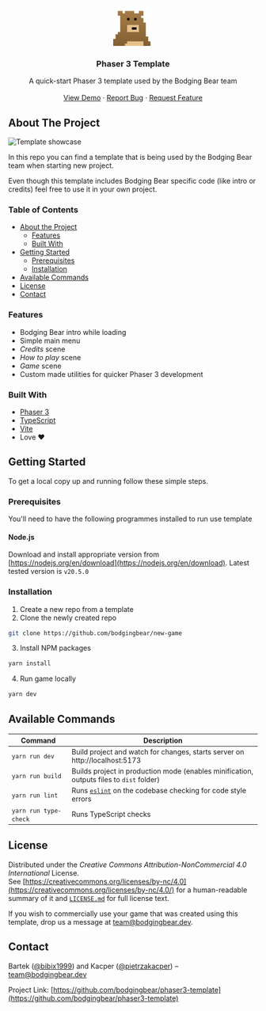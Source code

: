 <!-- PROJECT LOGO -->
<p align="center">
  <a href="https://github.com/bodgingbear/phaser3-template">
    <img src="assets/images/readme/logo_transparent.png" alt="Bodging Bear" width="80" height="80">
  </a>

  <h3 align="center">Phaser 3 Template</h3>

  <p align="center">
    A quick-start Phaser 3 template used by the Bodging Bear team
    <br />
    <br />
    <a href="https://phaser3-template.bodgingbear.dev/">View Demo</a>
    ·
    <a href="https://github.com/bodgingbear/phaser3-template/issues">Report Bug</a>
    ·
    <a href="https://github.com/bodgingbear/phaser3-template/issues">Request Feature</a>
  </p>
</p>


<!-- ABOUT THE PROJECT -->
## About The Project

![Template showcase](assets/images/readme/intro.gif)

In this repo you can find a template that is being used by the Bodging Bear team when starting new project.

Even though this template includes Bodging Bear specific code (like intro or credits) feel free to use it in your own project.

<!-- TABLE OF CONTENTS -->
### Table of Contents

* [About the Project](#about-the-project)
  * [Features](#features)
  * [Built With](#built-with)
* [Getting Started](#getting-started)
  * [Prerequisites](#prerequisites)
  * [Installation](#installation)
* [Available Commands](#available-commands)
* [License](#license)
* [Contact](#contact)

### Features
* Bodging Bear intro while loading
* Simple main menu
* _Credits_ scene
* _How to play_ scene
* _Game_ scene
* Custom made utilities for quicker Phaser 3 development

### Built With

* [Phaser 3](https://phaser.io/)
* [TypeScript](https://www.typescriptlang.org/)
* [Vite](https://vitejs.dev/)
* Love ❤️


<!-- GETTING STARTED -->
## Getting Started

To get a local copy up and running follow these simple steps.

### Prerequisites

You'll need to have the following programmes installed to run use template

#### Node.js
Download and install appropriate version from [https://nodejs.org/en/download](https://nodejs.org/en/download). Latest tested version is `v20.5.0`

### Installation

1. Create a new repo from a template
2. Clone the newly created repo
```sh
git clone https://github.com/bodgingbear/new-game
```
3. Install NPM packages
```sh
yarn install
```
4. Run game locally
```sh
yarn dev
```


<!-- USAGE EXAMPLES -->
## Available Commands

| Command | Description |
|---------|-------------|
| `yarn run dev` | Build project and watch for changes, starts server on http://localhost:5173 |
| `yarn run build` | Builds project in production mode (enables minification, outputs files to `dist` folder) |
| `yarn run lint` | Runs [`eslint`](https://eslint.org/) on the codebase checking for code style errors |
| `yarn run type-check` | Runs TypeScript checks |


<!-- LICENSE -->
## License

Distributed under the _Creative Commons Attribution-NonCommercial 4.0 International_ License.\
See [https://creativecommons.org/licenses/by-nc/4.0](https://creativecommons.org/licenses/by-nc/4.0/) for a human-readable summary of it and [`LICENSE.md`](./LICENSE.md) for full license text.

If you wish to commercially use your game that was created using this template, drop us a message at [team@bodgingbear.dev](mailto:team@bodgingbear.dev).


<!-- CONTACT -->
## Contact

Bartek ([@bibix1999](https://twitter.com/bibix1999)) and Kacper ([@pietrzakacper](https://twitter.com/pietrzakacper)) – [team@bodgingbear.dev](mailto:team@bodgingbear.dev)

Project Link: [https://github.com/bodgingbear/phaser3-template](https://github.com/bodgingbear/phaser3-template)
